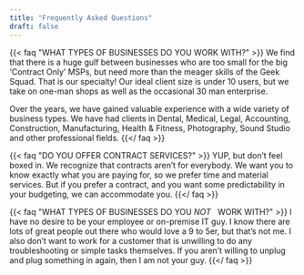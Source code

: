 ```yaml
---
title: "Frequently Asked Questions"
draft: false
---
```


{{< faq "WHAT TYPES OF BUSINESSES DO YOU WORK WITH?" >}}
We find that there is a huge gulf between businesses who are too small for the big ‘Contract Only’ MSPs, but need more than the meager skills of the Geek Squad. That is our specialty! Our ideal client size is under 10 users, but we take on one-man shops as well as the occasional 30 man enterprise.

Over the years, we have gained valuable experience with a wide variety of business types. We have had clients in Dental, Medical, Legal, Accounting, Construction, Manufacturing, Health & Fitness, Photography, Sound Studio and other professional fields.
{{</ faq >}}

{{< faq "DO YOU OFFER CONTRACT SERVICES?" >}}
YUP, but don’t feel boxed in. We recognize that contracts aren’t for everybody. We want you to know exactly what you are paying for, so we prefer time and material services. But if you prefer a contract, and you want some predictability in your budgeting, we can accommodate you. {{</ faq >}}

{{< faq "WHAT TYPES OF BUSINESSES DO YOU *NOT* &nbsp; WORK WITH?" >}}
I have no desire to be your employee or on-premise IT guy. I know there are lots of great people out there who would love a 9 to 5er, but that’s not me. I also don’t want to work for a customer that is unwilling to do any troubleshooting or simple tasks themselves. If you aren’t willing to unplug and plug something in again, then I am not your guy. 
{{</ faq >}}
